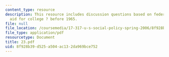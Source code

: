 ```yaml
---
content_type: resource
description: This resource includes discussion questions based on federal financial
  aid for college ? before 1965.
file: null
file_location: /coursemedia/17-317-u-s-social-policy-spring-2006/8f928b39d525a504ac132da969bce752_23.pdf
file_type: application/pdf
resourcetype: Document
title: 23.pdf
uid: 8f928b39-d525-a504-ac13-2da969bce752
---
```

